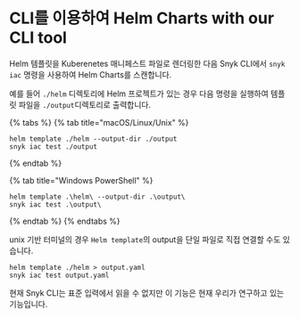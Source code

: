 # CLI를 이용하여 Helm Charts with our CLI tool

Helm 템플릿을 Kuberenetes 매니페스트 파일로 렌더링한 다음 Snyk CLI에서 `snyk iac` 명령을 사용하여 Helm Charts를 스캔합니다.

예를 들어 `./helm` 디렉토리에 Helm 프로젝트가 있는 경우 다음 명령을 실행하여 템플릿 파일을 `./output`디렉토리로 출력합니다.

{% tabs %}
{% tab title="macOS/Linux/Unix" %}
```
helm template ./helm --output-dir ./output
snyk iac test ./output
```
{% endtab %}

{% tab title="Windows PowerShell" %}
```
helm template .\helm\ --output-dir .\output\
snyk iac test .\output\
```
{% endtab %}
{% endtabs %}

unix 기반 터미널의 경우 `Helm template`의 output을 단일 파일로 직접 연결할 수도 있습니다.

```
helm template ./helm > output.yaml
snyk iac test output.yaml
```

현재 Snyk CLI는 표준 입력에서 읽을 수 없지만 이 기능은 현재 우리가 연구하고 있는 기능입니다.
